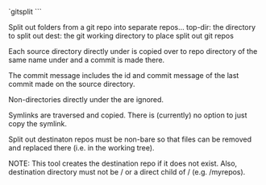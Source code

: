 

`gitsplit <topdir> <dest>```

Split out folders from a git repo into separate repos...
top-dir: the directory to split out
dest: the git working directory to place split out git repos

Each source directory directly under <top-dir> is copied
over to repo directory of the same name under <dest> and
 a commit is made there.

The commit message includes the id and commit message of
the last commit made on the source directory.

Non-directories directly under the <top-dir> are ignored.

Symlinks are traversed and copied. There is (currently) no
option to just copy the symlink.

Split out destinaton repos must be non-bare so that files can be
removed and replaced there (i.e. in the working tree).

NOTE: This tool creates the destination repo if it does not exist.
      Also, destination directory must not be / or a direct child of / (e.g. /myrepos).

